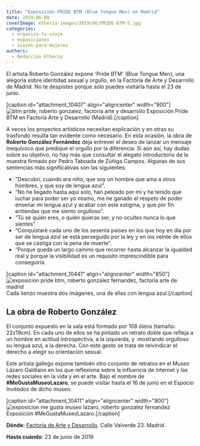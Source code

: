 ```yaml
---
title: "Exposición PRIDE BTM (Blue Tongue Men) en Madrid"
date: 2019-06-08
coverImage: etheria-images/2019/06/PRIDE-BTM-5.jpg
categories: 
  - organiza-tu-viaje
  - exposiciones
  - viajes-para-mujeres
authors: 
  - Redacción Etheria
---
```


El artista Roberto González expone 'Pride BTM' (Blue Tongue Men), una alegoría sobre 
identidad sexual y orgullo, en la Factoría de Arte y Desarrollo de Madrid. No te 
despistes porque solo puedes visitarla hasta el 23 de junio. 

\[caption id="attachment\_10407" align="aligncenter" width="900"\]![btm pride, roberto gonzalez, factoria arte y desarrollo](etheria-images/2019/06/pride-btm-exposicion.jpg "Exposición Pride BTM en Factoría Arte y Desarrollo (Madrid).") Exposición Pride BTM en Factoría Arte y Desarrollo (Madrid).\[/caption\]

A veces los proyectos artísticos necesitan explicación y en otras su trasfondo resulta tan evidente como necesario. En esta ocasión, la obra de **Roberto González Fernández** deja entrever el deseo de lanzar un mensaje inequívoco que predique el orgullo por la diferencia. Si aún así, hay dudas sobre su objetivo, no hay más que consultar el alegato introductorio de la muestra firmado por Pedro Taboada de Zúñiga Campos. Algunas de sus sentencias más significativas son las siguientes:

- "Descubrí, cuando era niño, que soy un hombre que ama a otros hombres, y que soy de lengua azul".
- “No he llegado hasta aquí solo, han peleado por mí y he tenido que luchar para poder ser yo mismo, me he ganado el respeto de poder enseñar mi lengua azul y acabar con este estigma, y que por fin entiendas que me siento orgulloso".
- “Tú sé quién eres, o quién quieras ser, y no ocultes nunca lo que sientes”
- “Conquistaré cada uno de los sesenta países en los que hoy en día por ser de lengua azul se está perseguido por la ley y en los veinte de ellos que se castiga con la pena de muerte”.
- “Porque queda un largo camino que recorrer hasta alcanzar la igualdad real y porque la visibilidad es un requisito imprescindible para conseguirla.

\[caption id="attachment\_10441" align="aligncenter" width="850"\]![exposicion pride btm, roberto gonzalez fernandez, factoria arte de madrid](etheria-images/2019/06/PRIDE-BTM-5.jpg "Cada lienzo muestra dos imágenes, una de ellas con lengua azul.") Cada lienzo muestra dos imágenes, una de ellas con lengua azul.\[/caption\]

## La obra de Roberto González

El conjunto expuesto en la sala está formado por 108 óleos (tamaño: 22x19cm). En cada uno de ellos se ha pintado un retrato doble que refleja a un hombre en actitud introspectiva, a la izquierda, y  mostrando orgulloso su lengua azul, a la derecha. Con este gesto se trata de reivindicar el derecho a elegir su orientación sexual.

Este artista gallego expone también otro conjunto de retratos en el Museo Lázaro Galdiano en los que reflexiona sobre la influencia de Internet y las redes sociales en la vida y en el arte. Bajo el nombre de **#MeGustaMuseoLazaro**, se puede visitar hasta el 16 de junio en el _Espacio Invitados_ de dicho museo.

\[caption id="attachment\_10411" align="aligncenter" width="900"\]![exposicion me gusta museo lazaro, roberto gonzalez fernandez](etheria-images/2019/06/MeGustaMuseoLazaro.jpg "Exposición #MeGustaMuseoLazaro.") Exposición #MeGustaMuseoLazaro.\[/caption\]

**Dónde:** [Factoría de Arte y Desarrollo](https://factoriarte.org/portfolio-item/pride-blue-tongue-men-pride-btm/). Calle Valverde 23. Madrid.

**Hasta cuándo**: 23 de junio de 2019

